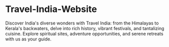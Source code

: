 # Travel-India-Website
Discover India's diverse wonders with Travel India: from the Himalayas to Kerala's backwaters, delve into rich history, vibrant festivals, and tantalizing cuisine. Explore spiritual sites, adventure opportunities, and serene retreats with us as your guide.
